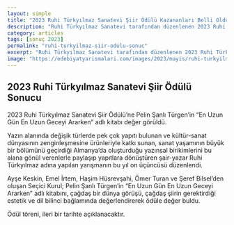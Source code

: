 ```yaml
---
layout: simple
title: "2023 Ruhi Türkyılmaz Sanatevi Şiir Ödülü Kazananları Belli Oldu"
description: "Ruhi Türkyılmaz Sanatevi tarafından düzenlenen 2023 Ruhi Türkyılmaz Sanatevi Şiir Ödülü kazananları belli olmuştur."
category: articles
tags: [sonuç 2023]
permalink: "ruhi-turkyilmaz-siir-odulu-sonuc"
excerpt: "Ruhi Türkyılmaz Sanatevi tarafından düzenlenen 2023 Ruhi Türkyılmaz Sanatevi Şiir Ödülü kazananları belli olmuştur."
image: "https://edebiyatyarismalari.com/images/2023/mayis/ruhi-turkyilmaz-siir-odulu-sonuc.jpg"
---
```


## 2023 Ruhi Türkyılmaz Sanatevi Şiir Ödülü Sonucu

2023 Ruhi Türkyılmaz Sanatevi Şiir Ödülü’ne Pelin Şanlı Türgen’in “En Uzun Gün En Uzun Geceyi Ararken” adlı kitabı değer görüldü.

Yazın alanında değişik türlerde pek çok yapıtı bulunan ve kültür-sanat dünyasının zenginleşmesine ürünleriyle katkı sunan, sanat yaşamının büyük bir bölümünü geçirdiği Almanya’da oluşturduğu yazınsal birikimlerini bu alana gönül verenlerle paylaşıp yapıtlara dönüştüren şair-yazar Ruhi Türkyılmaz adına yapılan yarışmanın bu yıl on üçüncüsü düzenlendi.

Ayşe Keskin, Emel İrtem, Haşim Hüsrevşahi, Ömer Turan ve Şeref Bilsel’den oluşan Seçici Kurul; Pelin Şanlı Türgen’in “En Uzun Gün En Uzun Geceyi Ararken” adlı kitabını, çağdaş bir dünya görüşü, çağdaş şiirin gerektirdiği estetik ve dil bilinci bağlamında değerlendirerek ödüle değer buldu.

Ödül töreni, ileri bir tarihte açıklanacaktır.